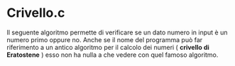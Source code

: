 # Crivello.c

Il seguente algoritmo permette di verificare se un dato numero in input è un numero primo oppure no. Anche se il nome del programma può far riferimento a un antico algoritmo per il calcolo dei numeri ( **crivello di Eratostene** ) esso non ha nulla a che vedere con quel famoso algoritmo.
